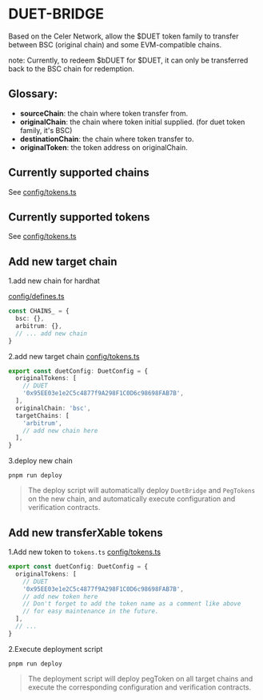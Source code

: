 # DUET-BRIDGE

Based on the Celer Network, allow the $DUET token family to transfer between BSC (original chain) and some
EVM-compatible
chains.

note: Currently, to redeem $bDUET for $DUET, it can only be transferred back to the BSC chain for redemption.

## Glossary:

- **sourceChain**: the chain where token transfer from.
- **originalChain**: the chain where token initial supplied. (for duet token family, it's BSC)
- **destinationChain**: the chain where token transfer to.
- **originalToken**: the token address on originalChain.

## Currently supported chains

See [config/tokens.ts](config/tokens.ts)

## Currently supported tokens

See [config/tokens.ts](config/tokens.ts)

## Add new target chain

1.add new chain for hardhat

[config/defines.ts](config/defines.ts)

```typescript
const CHAINS_ = {
  bsc: {},
  arbitrum: {},
  // ... add new chain
}
```

2.add new target chain
[config/tokens.ts](config/tokens.ts)

```typescript
export const duetConfig: DuetConfig = {
  originalTokens: [
    // DUET
    '0x95EE03e1e2C5c4877f9A298F1C0D6c98698FAB7B',
  ],
  originalChain: 'bsc',
  targetChains: [
    'arbitrum',
    // add new chain here
  ],
}
```

3.deploy new chain

```shell
pnpm run deploy
```

> The deploy script will automatically deploy `DuetBridge` and `PegTokens` on the new chain, and automatically execute
> configuration and verification contracts.

## Add new transferXable tokens

1.Add new token to `tokens.ts`
[config/tokens.ts](config/tokens.ts)

```typescript
export const duetConfig: DuetConfig = {
  originalTokens: [
    // DUET
    '0x95EE03e1e2C5c4877f9A298F1C0D6c98698FAB7B',
    // add new token here
    // Don't forget to add the token name as a comment like above
    // for easy maintenance in the future.
  ],
  // ...
}
```

2.Execute deployment script

```shell
pnpm run deploy
```

> The deployment script will deploy pegToken on all target chains and execute the corresponding configuration and
> verification contracts.

